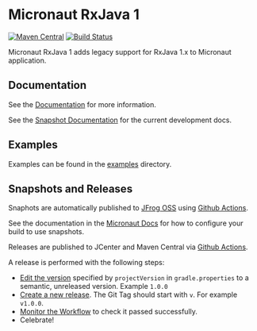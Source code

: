 # Micronaut RxJava 1

[![Maven Central](https://img.shields.io/maven-central/v/io.micronaut.rxjava1/micronaut-rxjava1.svg?label=Maven%20Central)](https://search.maven.org/search?q=g:%22io.micronaut.rxjava1%22%20AND%20a:%22micronaut-rxjava1%22)
[![Build Status](https://github.com/micronaut-projects/micronaut-rxjava1/workflows/Java%20CI/badge.svg)](https://github.com/micronaut-projects/micronaut-rxjava1/actions)

Micronaut RxJava 1 adds legacy support for RxJava 1.x to Micronaut application.

## Documentation

See the [Documentation](https://micronaut-projects.github.io/micronaut-rxjava1/latest/guide/) for more information. 

See the [Snapshot Documentation](https://micronaut-projects.github.io/micronaut-rxjava1/snapshot/guide/) for the current development docs.

## Examples

Examples can be found in the [examples](https://github.com/micronaut-projects/micronaut-rxjava1/tree/master/examples) directory.

## Snapshots and Releases

Snaphots are automatically published to [JFrog OSS](https://oss.jfrog.org/artifactory/oss-snapshot-local/) using [Github Actions](https://github.com/micronaut-projects/micronaut-rxjava1/actions).

See the documentation in the [Micronaut Docs](https://docs.micronaut.io/latest/guide/index.html#usingsnapshots) for how to configure your build to use snapshots.

Releases are published to JCenter and Maven Central via [Github Actions](https://github.com/micronaut-projects/micronaut-rxjava1/actions).

A release is performed with the following steps:

* [Edit the version](https://github.com/micronaut-projects/micronaut-rxjava1/edit/master/gradle.properties) specified by `projectVersion` in `gradle.properties` to a semantic, unreleased version. Example `1.0.0`
* [Create a new release](https://github.com/micronaut-projects/micronaut-rxjava1/releases/new). The Git Tag should start with `v`. For example `v1.0.0`.
* [Monitor the Workflow](https://github.com/micronaut-projects/micronaut-rxjava1/actions?query=workflow%3ARelease) to check it passed successfully.
* Celebrate!
